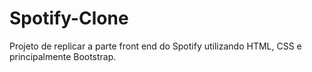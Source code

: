# Spotify-Clone
Projeto de replicar a parte front end do Spotify utilizando HTML, CSS e principalmente Bootstrap.
